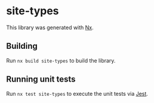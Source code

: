 # site-types

This library was generated with [Nx](https://nx.dev).

## Building

Run `nx build site-types` to build the library.

## Running unit tests

Run `nx test site-types` to execute the unit tests via [Jest](https://jestjs.io).
